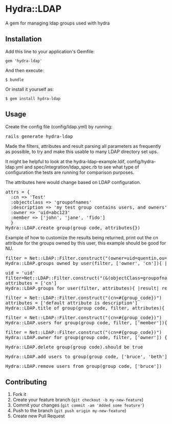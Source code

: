 # Hydra::LDAP

A gem for managing ldap groups used with hydra

## Installation

Add this line to your application's Gemfile:

    gem 'hydra-ldap'

And then execute:

    $ bundle

Or install it yourself as:

    $ gem install hydra-ldap

## Usage

Create the config file (config/ldap.yml) by running:

<pre>rails generate hydra-ldap</pre>

Made the filters, attributes and result parsing all parameters as frequently as possible, to try and make this
usable to many LDAP directory set ups.

It might be helpful to look at the hydra-ldap-example.ldif, config/hydra-ldap.yml and spec/integration/ldap_spec.rb to see what type of configuration the tests are running for comparison purposes.

The attributes here would change based on LDAP configuration.  
<pre>
attrs = {
  :cn => 'Test'
  :objectclass => 'groupofnames'
  :description => 'my test group contains users, and owners'
  :owner => 'uid=abc123'
  :member => ['john', 'jane', 'fido']
  }
Hydra::LDAP.create_group(group_code, attributes{})
</pre>

Example of how to customize the results being returned, print out the cn attribute for 
the groups owned by this user, this example should be good for NU.
<pre>
filter = Net::LDAP::Filter.construct("(owner=uid=quentin,ou=people,dc=example,dc=org)")
Hydra::LDAP.groups_owned_by_user(filter, ['owner', 'cn']){ |result| result.map{ |r| puts r[:cn].first } }
</pre>

<pre>
uid = 'uid'
filter=Net::LDAP::Filter.construct("(&(objectClass=groupofnames)(member=uid=#{uid}))")
attributes = ['cn']
Hydra::LDAP.groups_for_user(filter, attributes){ |result| result.map { |r| r[:cn].first }}
</pre>

<pre>
filter = Net::LDAP::Filter.construct("(cn=#{group_code})")
attributes = ['default attribute is description']
Hydra::LDAP.title_of_group(group_code, filter, attributes){ |result| result.first[:description].first }
</pre>

<pre>
filter = Net::LDAP::Filter.construct("(cn=#{group_code})")
Hydra::LDAP.users_for_group(group_code, filter, ['member']){ |result| result.first[:uniquemember].map{ |r| r.sub(/^uid=/, '') }}
</pre>

<pre>
filter = Net::LDAP::Filter.construct("(cn=#{group_code})")
Hydra::LDAP.owner_for_group(group_code, filter, ['owner']) { |result| result.first[:owner].map{ |r| r.sub(/^uid=/, '') }}
</pre>


<pre>Hydra::LDAP.delete_group(group_code).should be_true</pre>


<pre>Hydra::LDAP.add_users_to_group(group_code, ['bruce', 'beth'])</pre>
<pre>Hydra::LDAP.remove_users_from_group(group_code, ['bruce'])</pre>

## Contributing

1. Fork it
2. Create your feature branch (`git checkout -b my-new-feature`)
3. Commit your changes (`git commit -am 'Added some feature'`)
4. Push to the branch (`git push origin my-new-feature`)
5. Create new Pull Request
